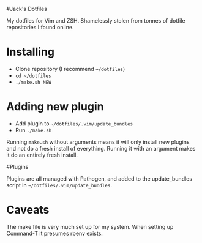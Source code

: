 #Jack's Dotfiles

My dotfiles for Vim and ZSH. Shamelessly stolen from tonnes of dotfile repositories I found online.


# Installing

- Clone repository (I recommend `~/dotfiles`)
- `cd ~/dotfiles`
- `./make.sh NEW`

# Adding new plugin
- Add plugin to `~/dotfiles/.vim/update_bundles`
- Run `./make.sh`

Running `make.sh` without arguments means it will only install new plugins and not do a fresh install of everything. Running it with an argument makes it do an entirely fresh install.

#Plugins

Plugins are all managed with Pathogen, and added to the update_bundles script in `~/dotfiles/.vim/update_bundles`.

# Caveats

The make file is very much set up for my system. When setting up Command-T it presumes rbenv exists.


